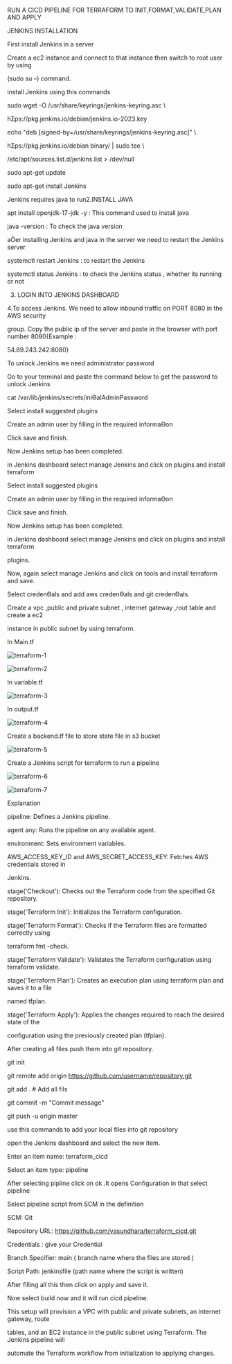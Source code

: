 RUN A CICD PIPELINE FOR TERRAFORM TO INIT,FORMAT,VALIDATE,PLAN AND APPLY

JENKINS INSTALLATION 

First install Jenkins in a server 

Create a ec2 instance and connect to that instance then switch to root user by using 

(sudo su –) command.

install Jenkins using this commands 

sudo wget -O /usr/share/keyrings/jenkins-keyring.asc \ 

 hƩps://pkg.jenkins.io/debian/jenkins.io-2023.key 
 
echo "deb [signed-by=/usr/share/keyrings/jenkins-keyring.asc]" \ 

 hƩps://pkg.jenkins.io/debian binary/ | sudo tee \ 
 
 /etc/apt/sources.list.d/jenkins.list > /dev/null 
 
sudo apt-get update 

sudo apt-get install Jenkins 

Jenkins requires java to run2.INSTALL JAVA 

apt install openjdk-17-jdk -y : This command used to install java 

java -version : To check the java version 

aŌer installing Jenkins and java in the server we need to restart the Jenkins server 


systemctl restart Jenkins : to restart the Jenkins 

systemctl status Jenkins : to check the Jenkins status , whether its running or not 

3. LOGIN INTO JENKINS DASHBOARD
   
   
4.To access Jenkins. We need to allow inbound traffic on PORT 8080 in the AWS security

group. 
Copy the public ip of the server and paste in the browser with port number 8080{Example : 

54.89.243.242:8080} 

To unlock Jenkins we need administrator password 

Go to your terminal and paste the command below to get the password to unlock Jenkins 

cat /var/lib/jenkins/secrets/iniƟalAdminPassword

Select install suggested plugins 

Create an admin user by filling in the required informaƟon

Click save and finish. 

Now Jenkins setup has been completed. 

in Jenkins dashboard select manage Jenkins and click on plugins and install terraform 

Select install suggested plugins 

Create an admin user by filling in the required informaƟon

Click save and finish. 

Now Jenkins setup has been completed. 

in Jenkins dashboard select manage Jenkins and click on plugins and install terraform 

plugins. 

Now, again select manage Jenkins and click on tools and install terraform and save. 

Select credenƟals and add aws credenƟals and git credenƟals.

 
Create a vpc ,public and private subnet , internet gateway ,rout table and create a ec2 

instance in public subnet by using terraform. 

In Main.tf

![terraform-1](https://github.com/user-attachments/assets/5bf7d625-b9bd-4d9d-a9f4-8e98346adb36)

![terraform-2](https://github.com/user-attachments/assets/3508539b-68f5-4c71-a37b-8fb062023c44)

In variable.tf

![terraform-3](https://github.com/user-attachments/assets/9a467ce9-60a6-49f9-af0a-8fe8757a29f4)

In output.tf

![terraform-4](https://github.com/user-attachments/assets/5260cd92-b24f-4557-a4df-91d1649297af)

Create a backend.tf file to store state file in s3 bucket 

![terraform-5](https://github.com/user-attachments/assets/d41d2ee7-8c28-4d39-8609-23667bea2a89)

Create a Jenkins script for terraform to run a pipeline 

![terraform-6](https://github.com/user-attachments/assets/6fd9b589-8f9b-4fb3-9b35-3210f5026b5f)

![terraform-7](https://github.com/user-attachments/assets/3cb6a7a9-eb41-4a09-b66e-a6f17782d3b4)

Explanation 

pipeline: Defines a Jenkins pipeline.

agent any: Runs the pipeline on any available agent. 

environment: Sets environment variables.

AWS_ACCESS_KEY_ID and AWS_SECRET_ACCESS_KEY: Fetches AWS credentials stored in 

Jenkins. 

stage('Checkout'): Checks out the Terraform code from the specified Git repository.

stage('Terraform Init'): Initializes the Terraform configuration.

stage('Terraform Format'): Checks if the Terraform files are formatted correctly using 

terraform fmt -check. 

stage('Terraform Validate'): Validates the Terraform configuration using terraform validate.

stage('Terraform Plan'): Creates an execution plan using terraform plan and saves it to a file 

named tfplan.

stage('Terraform Apply'): Applies the changes required to reach the desired state of the 

configuration using the previously created plan (tfplan).

After creating all files push them into git repository. 

git init 

git remote add origin https://github.com/username/repository.git

git add . # Add all fils 

git commit -m "Commit message" 

git push -u origin master

use this commands to add your local files into git repository 

open the Jenkins dashboard and select the new item.

Enter an item name: terraform_cicd 

Select an item type: pipeline 

After selecting pipline click on ok .It opens Configuration in that select pipeline 

Select pipeline script from SCM in the definition 

SCM: Git 

Repository URL: https://github.com/vasundhara/terraform_cicd.git

Credentials : give your Credential 

Branch Specifier: main ( branch name where the files are stored )

Script Path: jenkinsfile (path name where the script is written)

After filling all this then click on apply and save it. 

Now select build now and it will run cicd pipeline.

This setup will provision a VPC with public and private subnets, an internet gateway, route

tables, and an EC2 instance in the public subnet using Terraform. The Jenkins pipeline will 

automate the Terraform workflow from initialization to applying changes.











   




